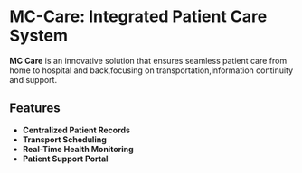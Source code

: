 # MC-Care: Integrated Patient Care System

**MC Care** is an innovative solution that ensures seamless patient care from home to hospital and back,focusing on transportation,information continuity and support.
## Features
- **Centralized Patient Records**
- **Transport Scheduling**
- **Real-Time Health Monitoring**
- **Patient Support Portal**

